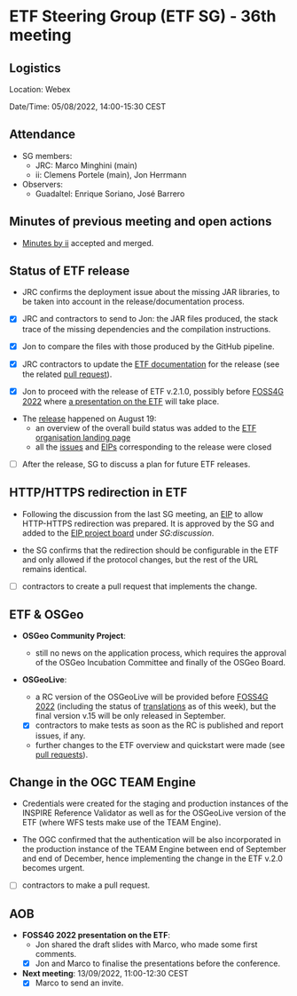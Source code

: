 # ETF Steering Group (ETF SG) - 36th meeting

## Logistics

Location: Webex

Date/Time: 05/08/2022, 14:00-15:30 CEST

## Attendance

- SG members:
  - JRC: Marco Minghini (main)
  - ii: Clemens Portele (main), Jon Herrmann
- Observers:
  - Guadaltel: Enrique Soriano, José Barrero

## Minutes of previous meeting and open actions

- [Minutes by ii](https://github.com/etf-validator/governance/blob/master/Meetings/SG/20220708.md) accepted and merged.

## Status of ETF release

* JRC confirms the deployment issue about the missing JAR libraries, to be taken into account in the release/documentation process.

- [x] JRC and contractors to send to Jon: the JAR files produced, the stack trace of the missing dependencies and the compilation instructions.

- [x] Jon to compare the files with those produced by the GitHub pipeline.

- [x] JRC contractors to update the [ETF documentation](https://github.com/etf-validator/docs/tree/master/v2.1) for the release (see the related [pull request](https://github.com/etf-validator/docs/pull/8)).

- [x] Jon to proceed with the release of ETF v.2.1.0, possibly before [FOSS4G 2022](https://2022.foss4g.org/) where [a presentation on the ETF](https://talks.osgeo.org/foss4g-2022/talk/Q78RAS/) will take place.

* The [release](https://github.com/etf-validator/etf-webapp/releases/tag/2.1.0) happened on August 19:
  - an overview of the overall build status was added to the [ETF organisation landing page](https://github.com/etf-validator#components)
  - all the [issues](https://github.com/etf-validator/etf-webapp/milestone/6?closed=1) and [EIPs](https://github.com/etf-validator/governance/milestone/1?closed=1) corresponding to the release were closed

- [ ] After the release, SG to discuss a plan for future ETF releases.


## HTTP/HTTPS redirection in ETF

* Following the discussion from the last SG meeting, an [EIP](https://github.com/etf-validator/governance/issues/116) to allow HTTP-HTTPS redirection was prepared. It is approved by the SG and added to the [EIP project board](https://github.com/orgs/etf-validator/projects/) under _SG:discussion_.

* the SG confirms that the redirection should be configurable in the ETF and only allowed if the protocol changes, but the rest of the URL remains identical.

- [ ] contractors to create a pull request that implements the change.


## ETF & OSGeo

- **OSGeo Community Project**: 
  - still no news on the application process, which requires the approval of the OSGeo Incubation Committee and finally of the OSGeo Board.

- **OSGeoLive**:
  * a RC version of the OSGeoLive will be provided before [FOSS4G 2022](https://2022.foss4g.org/) (including the status of [translations](https://www.transifex.com/osgeo/osgeolive/) as of this week), but the final version v.15 will be only released in September. 
  - [x] contractors to make tests as soon as the RC is published and report issues, if any.
  * further changes to the ETF overview and quickstart were made (see [pull requests](https://github.com/OSGeo/OSGeoLive-doc/pulls?q=is%3Apr+author%3Ajenriquesoriano)).


## Change in the OGC TEAM Engine

* Credentials were created for the staging and production instances of the INSPIRE Reference Validator as well as for the OSGeoLive version of the ETF (where WFS tests make use of the TEAM Engine).

* The OGC confirmed that the authentication will be also incorporated in the production instance of the TEAM Engine between end of September and end of December, hence implementing the change in the ETF v.2.0 becomes urgent.

- [ ] contractors to make a pull request.
 
 
## AOB

- **FOSS4G 2022 presentation on the ETF**:
  * Jon shared the draft slides with Marco, who made some first comments.
  - [x] Jon and Marco to finalise the presentations before the conference.

- **Next meeting**: 13/09/2022, 11:00-12:30 CEST
  - [x] Marco to send an invite.
